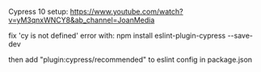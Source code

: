 Cypress 10 setup: https://www.youtube.com/watch?v=yM3qnxWNCY8&ab_channel=JoanMedia

fix 'cy is not defined' error with:
npm install eslint-plugin-cypress --save-dev

then add "plugin:cypress/recommended" to eslint config in package.json
